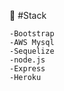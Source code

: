 :pancakes: #Stack


    -Bootstrap
    -AWS Mysql
    -Sequelize
    -node.js
    -Express
    -Heroku  
